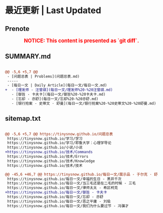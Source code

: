 # 最近更新 | Last Updated

## Prenote

<p style="font-size: larger; font-weight: bold; color: red; text-align: center;">NOTICE: This content is presented as `git diff`.</p>

## SUMMARY.md

```diff

@@ -5,6 +5,7 @@
 - [问题总表 | Problems](问题总表.md)
 -----
 - [每日一文 | Daily Article](每日一文/每日一文.md)
+  - [理发师 - 汪曾祺](每日一文/理发师%20-%20汪曾祺.md)
   - [御旨 - 卡夫卡](每日一文/御旨%20-%20卡夫卡.md)
   - [忘却 - 亦舒](每日一文/忘却%20-%20亦舒.md)
   - [银行抢案 - 史蒂文 · 舒曼](每日一文/银行抢案%20-%20史蒂文%20·%20舒曼.md)
```

## sitemap.txt

```diff

@@ -5,6 +5,7 @@ https://tinysnow.github.io/问题总表
 https://tinysnow.github.io/学习/学习
 https://tinysnow.github.io/学习/耶鲁大学：心理学导论
 https://tinysnow.github.io/小说/小说
+https://tinysnow.github.io/技术/Commands
 https://tinysnow.github.io/技术/Errors
 https://tinysnow.github.io/技术/Knowledge
 https://tinysnow.github.io/技术/技术

@@ -45,6 +46,7 @@ https://tinysnow.github.io/每日一文/展示品 - 于尔克 · 舒比格
 https://tinysnow.github.io/每日一文/幸福的生日 - 黑井千次
 https://tinysnow.github.io/每日一文/当三毛还是在二毛的时候 - 三毛
 https://tinysnow.github.io/每日一文/律师太太 - 希区柯克
+https://tinysnow.github.io/每日一文/御旨 - 卡夫卡
 https://tinysnow.github.io/每日一文/忘却 - 亦舒
 https://tinysnow.github.io/每日一文/恶之平庸 - 刘瑜
 https://tinysnow.github.io/每日一文/我们为什么要过节 - 冯骥才
```

